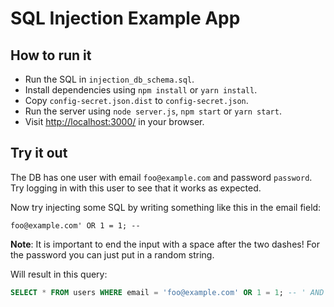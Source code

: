 # SQL Injection Example App

## How to run it

- Run the SQL in `injection_db_schema.sql`.
- Install dependencies using `npm install` or `yarn install`.
- Copy `config-secret.json.dist` to `config-secret.json`.
- Run the server using `node server.js`, `npm start` or `yarn start`.
- Visit <http://localhost:3000/> in your browser.

## Try it out

The DB has one user with email `foo@example.com` and password `password`.
Try logging in with this user to see that it works as expected.

Now try injecting some SQL by writing something like this in the email field:

```text
foo@example.com' OR 1 = 1; --
```

**Note**: It is important to end the input with a space after the two dashes!
For the password you can just put in a random string.

Will result in this query:

```sql
SELECT * FROM users WHERE email = 'foo@example.com' OR 1 = 1; -- ' AND password = ''
```
